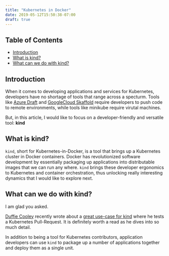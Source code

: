 ```yaml
---
title: "Kubernetes in Docker"
date: 2019-05-12T15:50:38-07:00
draft: true
---
```


## Table of Contents

<!-- vim-markdown-toc GFM -->

- [Introduction](#introduction)
- [What is kind?](#what-is-kind)
- [What can we do with kind?](#what-can-we-do-with-kind)

<!-- vim-markdown-toc -->

## Introduction

When it comes to developing applications and services for Kubernetes,
developers have no shortage of tools that range across a specturm. Tools like
[Azure Draft](https://github.com/Azure/draft) and [GoogleCloud
Skaffold](https://github.com/GoogleContainerTools/skaffold) require developers
to push code to remote environments, while tools like minikube require virutal
machines.

But, in this article, I would like to focus on a developer-friendly and
versatile tool: **kind**

## What is kind?

`kind`, short for Kubernetes-in-Docker, is a tool that brings up a Kubernetes
cluster in Docker containers. Docker has revolutionized software development by
essentially packaging up applications into distributable images that we can run
any where. `kind` brings these developer ergonomics to Kubernetes and container
orchestration, thus unlocking really interesting dynamics that I would like to
explore next.

## What can we do with kind?

I am glad you asked.

[Duffie Cooley](https://mauilion.dev) recently wrote about a [great use-case
for kind](https://mauilion.dev/posts/kind-k8s-testing/) where he tests a
Kubernetes Pull-Request. It is definitely worth a read as he dives into so much
detail.

In addition to being a tool for Kubernetes contributors, application developers
can use `kind` to package up a number of applications together and deploy them
as a single unit.
